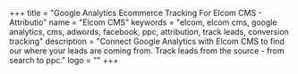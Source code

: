 +++
title = "Google Analytics Ecommerce Tracking For Elcom CMS - Attributio"
name = "Elcom CMS"
keywords = "elcom, elcom cms, google analytics, cms, adwords, facebook, ppc, attribution, track leads, conversion tracking"
description = "Connect Google Analytics with Elcom CMS to find our where your leads are coming from. Track leads from the source - from search to ppc."
logo = ""
+++
